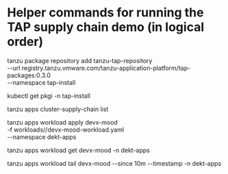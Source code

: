 # Helper commands for running the TAP supply chain demo (in logical order)

tanzu package repository add tanzu-tap-repository \
  --url registry.tanzu.vmware.com/tanzu-application-platform/tap-packages:0.3.0 \
  --namespace tap-install

kubectl get pkgi -n tap-install

tanzu apps cluster-supply-chain list

tanzu apps workload apply devx-mood \
  -f workloads//devx-mood-workload.yaml \
  --namespace dekt-apps

tanzu apps workload get devx-mood -n dekt-apps

tanzu apps workload tail devx-mood --since 10m --timestamp  -n dekt-apps